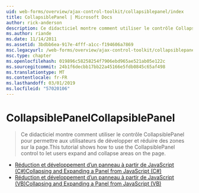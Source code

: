 ```yaml
---
uid: web-forms/overview/ajax-control-toolkit/collapsiblepanel/index
title: CollapsiblePanel | Microsoft Docs
author: rick-anderson
description: Ce didacticiel montre comment utiliser le contrôle CollapsiblePanel pour permettre aux utilisateurs de développer et réduire des zones sur la page.
ms.author: riande
ms.date: 11/14/2011
ms.assetid: 3bdbb6ea-917e-4fff-a1cc-f194606a7869
msc.legacyurl: /web-forms/overview/ajax-control-toolkit/collapsiblepanel
msc.type: chapter
ms.openlocfilehash: 019896c58258254f7906ebd965ae521ab05e122c
ms.sourcegitcommit: 24b1f6decbb17bb22a45166e5fdb0845c65af498
ms.translationtype: MT
ms.contentlocale: fr-FR
ms.lasthandoff: 03/01/2019
ms.locfileid: "57020106"
---
```

<a name="collapsiblepanel"></a><span data-ttu-id="cff90-103">CollapsiblePanel</span><span class="sxs-lookup"><span data-stu-id="cff90-103">CollapsiblePanel</span></span>
====================
> <span data-ttu-id="cff90-104">Ce didacticiel montre comment utiliser le contrôle CollapsiblePanel pour permettre aux utilisateurs de développer et réduire des zones sur la page.</span><span class="sxs-lookup"><span data-stu-id="cff90-104">This tutorial shows how to use the CollapsiblePanel control to let users expand and collapse areas on the page.</span></span>


- [<span data-ttu-id="cff90-105">Réduction et développement d’un panneau à partir de JavaScript (C#)</span><span class="sxs-lookup"><span data-stu-id="cff90-105">Collapsing and Expanding a Panel from JavaScript (C#)</span></span>](collapsing-and-expanding-a-panel-from-javascript-cs.md)
- [<span data-ttu-id="cff90-106">Réduction et développement d’un panneau à partir de JavaScript (VB)</span><span class="sxs-lookup"><span data-stu-id="cff90-106">Collapsing and Expanding a Panel from JavaScript (VB)</span></span>](collapsing-and-expanding-a-panel-from-javascript-vb.md)
